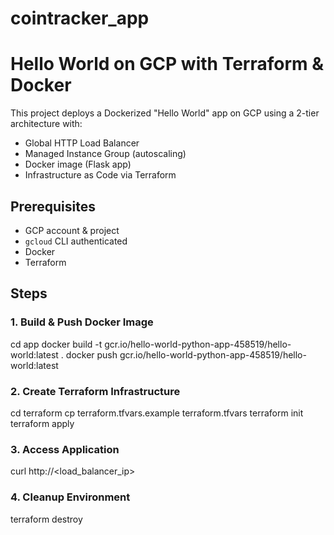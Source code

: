 # cointracker_app
# Hello World on GCP with Terraform & Docker

This project deploys a Dockerized "Hello World" app on GCP using a 2-tier architecture with:

- Global HTTP Load Balancer
- Managed Instance Group (autoscaling)
- Docker image (Flask app)
- Infrastructure as Code via Terraform

## Prerequisites

- GCP account & project
- `gcloud` CLI authenticated
- Docker
- Terraform

## Steps

### 1. Build & Push Docker Image
cd app
docker build -t gcr.io/hello-world-python-app-458519/hello-world:latest .
docker push gcr.io/hello-world-python-app-458519/hello-world:latest

### 2. Create Terraform Infrastructure
cd terraform
cp terraform.tfvars.example terraform.tfvars
terraform init
terraform apply

### 3. Access Application
curl http://<load_balancer_ip>

### 4. Cleanup Environment
terraform destroy
